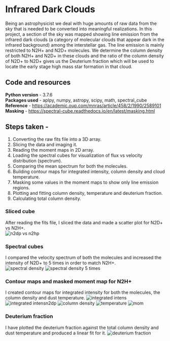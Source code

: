 # Infrared Dark Clouds

Being an astrophysicist we deal with huge amounts of raw data from the sky that is needed to be converted into meaningful realizations. In this project, a section of the sky was mapped showing line emission from the infrared dark clouds (a category of molecular clouds that appear dark in the infrared background) among the interstellar gas. The line emission is mainly restricted to N2H+ and N2D+ molecules. We determine the column density of both N2H+ and N2D+ in these clouds and the ratio of the column density of N2D+ to N2D+ gives us the Deuterium fraction which will be used to locate the early stage high mass star formation in that cloud.

## Code and resources 
**Python version** - 3.7.6  
**Packages used** - aplpy, numpy, astropy, scipy, math, spectral_cube  
**Reference** - https://academic.oup.com/mnras/article/458/2/1990/2589101  
**Masking** - https://spectral-cube.readthedocs.io/en/latest/masking.html

## Steps taken -
1. Converting the raw fits file into a 3D array.
2. Slicing the data and imaging it.
3. Reading the moment maps in 2D array.
4. Loading the spectral cubes for visualization of flux vs velocity distribution (spectrum).
5. Comparing the mean spectrum for both the molecules.
6. Building contour maps for integrated intensity, column density and cloud temperature.
7. Masking some values in the moment maps to show only line emission regions.
8. Plotting and fitting column density, temperature and deuterium fraction.
9. Calculating total column density.

### Sliced cube
After reading the fits file, I sliced the data and made a scatter plot for N2D+ vs N2H+.  
![n2dp vs n2hp](/images/N2D+_vs_N2H+.png)

### Spectral cubes
I compared the velocity spectrum of both the molecules and increased the intensity of N2D+ to 5 times in order to match N2H+.  
![spectral density](/images/vel_spec.png) ![spectral density 5 times](/images/vel_spec_factor5.png)

### Contour maps and masked moment map for N2H+
I created contour maps for integrated intensity for both the molecules, the column density and dust temperature.
![integrated intens](/images/contour_intensity_n2hp.png) ![integrated intensn2dp](/images/contour_intensity_n2dp.png)
![column density](/images/contour_coldens.png) ![temperature](/images/contour_temp.png)
![mom](/images/masked_n2hp_mom.png)

### Deuterium fraction
I have plotted the deuterium fraction against the total column density and dust temperature and produced a linear fit for it.
![deuterium fraction](/images/dfrac.png)
